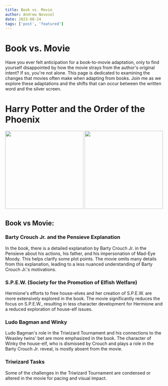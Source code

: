 ```yaml
---
title: Book vs. Movie
author: Andrew Novosel
date: 2023-08-24
tags: ['post', 'featured']
---
```


<h1 class="text-5xl font-bold text-center">Book vs. Movie</h1>
<p class="text-center m-5 text-2xl">
Have you ever felt anticipation for a book-to-movie adaptation, only to find yourself disappointed by how the movie strays from the author's original intent? If so, you're not alone. This page is dedicated to examining the changes that movies often make when adapting from books. Join me as we explore these adaptations and the shifts that can occur between the written word and the silver screen.
</p>

<!--p>
      “Harry! Did you put your name in the Goblet of Fire?!” asked Dumbledore
      angrily, as he ran towards Harry and grabbed him, shoving him back to the
      trophies. “No sir!” said Harry, showing fear and uncertainty. “Did you ask
      one of the older students to do it for you?!” asked Dumbledore, still
      angry. “No sir!” repeated Harry. “You're absolutely sure?!” asked
      Dumbledore, still angry. “Yes sir!” said Harry firmly.
    </p>

    <p>Huh?? What??</p>

    <p>
      NO. This is not what happened in the novel Harry Potter and the Goblet of
      Fire by J.K. Rowling!
    </p>

    <p>
      In the book, Dumbledore calmly asked, “Did you put your name into the
      Goblet of Fire, Harry?” to which Harry answered, “No.” Dumbledore then
      asked another question calmly, “Did you ask an older student to put it
      into the Goblet of Fire for you?” Harry responded with the same answer,
      but this time in a forceful manner. This is how J.K. Rowling envisioned
      the character of Dumbledore: a wise and powerful headmaster who maintains
      his composure even in times of distress. I grew up reading these books and
      loving the characters and the situations they found themselves in. I loved
      the stories of Harry, Ron, Hermione, Dumbledore, Snape, and even
      Voldemort.
    </p>

    <p>
      So, imagine the excitement of seeing your favorite books come to life on
      the big screen. You rush to the theater, eager to witness the world you've
      imagined, the characters you've grown to love, and the themes that have
      touched your heart. But as the credits roll, you can't shake the feeling
      that something essential is missing - the very soul of the story you
      cherished in the pages of the book.
    </p>

    <p>
      All too often, film adaptations of books fail to capture the essence of
      the original work. Essential plotlines are altered, beloved characters are
      watered down, and the depth of the story is compromised, leaving fans
      disillusioned and authors disheartened. In some cases, endings are
      completely changed. Spoiler alert, Edmund Dantes does NOT sail away with
      his beloved Mercedes in spite of what Disney's 2002 film would have you
      believe. Film studios have the power to shape the narrative, but what
      about the voice of the authors who poured their heart and soul into
      creating these masterpieces?
    </p>

    <p>
      My personal experience is not unique. Many of us have cherished books that
      have shaped our lives and have become a source of comfort, inspiration,
      and connection. When movie adaptations fail to capture the essence of
      these stories, it's not merely a matter of creative differences—it's a
      disservice to the millions of hearts that beat in sync with the author's
      words.
    </p>

    <p>
      We believe it's time for change. We propose a simple yet powerful solution
      - a disclaimer before the start of movie adaptations that acknowledges the
      creative license taken by the filmmakers and encourages viewers to
      discover the full depth and richness of the story within the original
      novel. This disclaimer will serve as a reminder that while movies may be
      "based on" the novels, they are not a definitive representation of the
      author's original intent.
    </p>

    <p>
      By signing this petition for movie disclaimers, we can make a difference,
      respecting authors' hard work and ensuring that future adaptations honor
      the soul of the original works. Let's come together to protect the magic
      of storytelling and stand by the authors who have shared their imagination
      and hearts with us.
    </p>

    <p>
      Imagine for a moment, at the end of Casablanca, Richard Blaine decides
      that instead of letting Ilsa leave on a plane with her husband, she is to
      leave with Rick. Yeah. Not the same movie. That's what I'm talking about.
</p-->

<h1 class="text-3xl text-center font-bold mb-2">Harry Potter and the Order of the Phoenix</h1>

<img class="mx-auto m-4" src="/images/HP4-book.png" width="250px" />

<img class="mx-auto m-4" src="/images/HP4-movie.png" width="250px" />

<h2 class="text-4xl text-center font-bold">Book vs Movie:</h2>

<h3 class="text-2xl m-2 font-bold">Barty Crouch Jr. and the Pensieve Explanation</h3>

<p class="text-xl m-2"> In the book, there is a detailed explanation by Barty Crouch Jr. in the Pensieve about his actions, his father, and his impersonation of Mad-Eye Moody. This helps clarify some plot points. The movie omits many details from this explanation, leading to a less nuanced understanding of Barty Crouch Jr.'s motivations.</p>

<h3 class="text-2xl m-2 font-bold">S.P.E.W. (Society for the Promotion of Elfish Welfare)</h3>

<p class="text-xl m-2">Hermione's efforts to free house-elves and her creation of S.P.E.W. are more extensively explored in the book. The movie significantly reduces the focus on S.P.E.W., resulting in less character development for Hermione and a reduced exploration of house-elf issues.</p>

<h3 class="text-2xl m-2 font-bold">Ludo Bagman and Winky</h3>

<p class="text-xl m-2">Ludo Bagman's role in the Triwizard Tournament and his connections to the Weasley twins' bet are more emphasized in the book. The character of Winky the house-elf, who is dismissed by Crouch and plays a role in the Barty Crouch Jr. reveal, is mostly absent from the movie.</p>

<h3 class="text-2xl m-2 font-bold">Triwizard Tasks</h3>

<p class="text-xl m-2">Some of the challenges in the Triwizard Tournament are condensed or altered in the movie for pacing and visual impact.</p>
<br>
<!--p class="text-xl m-2">These are just a few examples of the differences between the "Harry Potter and the Goblet of Fire" novel and film. A more extensive list will be created when I have learned how to create separate pages for each book vs movie.</p-->